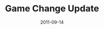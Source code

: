 ---
layout: media
category: media
title: "Game Change Update"
date: 2011-09-14
description: "Game Change Update - September 2011"
video: "https://s3.amazonaws.com/crossroadsvideomessages/091211_gamechange.mp4"
video-poster: "https://www.crossroads.net/uploadedfiles/gamechange_still1.jpg"
---
